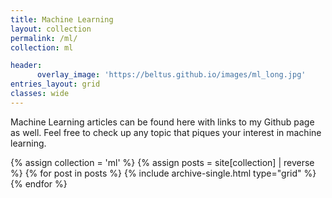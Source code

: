 ```yaml
---
title: Machine Learning
layout: collection
permalink: /ml/
collection: ml

header:
      overlay_image: 'https://beltus.github.io/images/ml_long.jpg'
entries_layout: grid
classes: wide
---
```


Machine Learning articles can be found here with links to my Github page as well. Feel
free to check up any topic that piques your interest in machine learning.


<div class="grid__wrapper">
  {% assign collection = 'ml' %}
  {% assign posts = site[collection] | reverse %}
  {% for post in posts %}
    {% include archive-single.html type="grid" %}
  {% endfor %}
</div>
